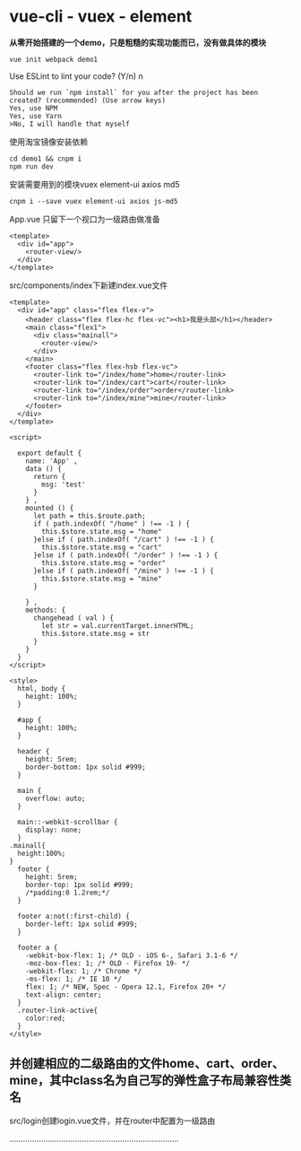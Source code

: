 # vue-cli - vuex - element
**从零开始搭建的一个demo，只是粗糙的实现功能而已，没有做具体的模块**

```
vue init webpack demo1
```

Use ESLint to lint your code? (Y/n) n
```
Should we run `npm install` for you after the project has been created? (recommended) (Use arrow keys)
Yes, use NPM
Yes, use Yarn
>No, I will handle that myself
```
使用淘宝镜像安装依赖
```
cd demo1 && cnpm i 
npm run dev
```
安装需要用到的模块vuex element-ui axios md5 

```
cnpm i --save vuex element-ui axios js-md5 
```

App.vue  只留下一个视口为一级路由做准备
```
<template>
  <div id="app">
    <router-view/>
  </div>
</template>
```
src/components/index下新建index.vue文件
```
<template>
  <div id="app" class="flex flex-v">
    <header class="flex flex-hc flex-vc"><h1>我是头部</h1></header>
    <main class="flex1">
      <div class="mainall">
        <router-view/>
      </div>
    </main>
    <footer class="flex flex-hsb flex-vc">
      <router-link to="/index/home">home</router-link>
      <router-link to="/index/cart">cart</router-link>
      <router-link to="/index/order">order</router-link>
      <router-link to="/index/mine">mine</router-link>
    </footer>
  </div>
</template>

<script>

  export default {
    name: 'App' ,
    data () {
      return {
        msg: 'test'
      }
    } ,
    mounted () {
      let path = this.$route.path;
      if ( path.indexOf( "/home" ) !== -1 ) {
        this.$store.state.msg = "home"
      }else if ( path.indexOf( "/cart" ) !== -1 ) {
        this.$store.state.msg = "cart"
      }else if ( path.indexOf( "/order" ) !== -1 ) {
        this.$store.state.msg = "order"
      }else if ( path.indexOf( "/mine" ) !== -1 ) {
        this.$store.state.msg = "mine"
      }

    } ,
    methods: {
      changehead ( val ) {
        let str = val.currentTarget.innerHTML;
        this.$store.state.msg = str
      }
    }
  }
</script>

<style>
  html, body {
    height: 100%;
  }

  #app {
    height: 100%;
  }

  header {
    height: 5rem;
    border-bottom: 1px solid #999;
  }

  main {
    overflow: auto;
  }

  main::-webkit-scrollbar {
    display: none;
  }
.mainall{
  height:100%;
}
  footer {
    height: 5rem;
    border-top: 1px solid #999;
    /*padding:0 1.2rem;*/
  }

  footer a:not(:first-child) {
    border-left: 1px solid #999;
  }

  footer a {
    -webkit-box-flex: 1; /* OLD - iOS 6-, Safari 3.1-6 */
    -moz-box-flex: 1; /* OLD - Firefox 19- */
    -webkit-flex: 1; /* Chrome */
    -ms-flex: 1; /* IE 10 */
    flex: 1; /* NEW, Spec - Opera 12.1, Firefox 20+ */
    text-align: center;
  }
  .router-link-active{
    color:red;
  }
</style>
```
并创建相应的二级路由的文件home、cart、order、mine，其中class名为自己写的弹性盒子布局兼容性类名
-----------
src/login创建login.vue文件，并在router中配置为一级路由

...........................................................................




